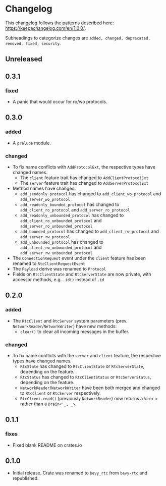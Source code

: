 # Changelog

This changelog follows the patterns described here: <https://keepachangelog.com/en/1.0.0/>.

Subheadings to categorize changes are `added, changed, deprecated, removed, fixed, security`.

## Unreleased

## 0.3.1

### fixed

- A panic that would occur for ro/wo protocols.

## 0.3.0

### added

- A `prelude` module.

### changed

- To fix name conflicts with `AddProtocolExt`, the respective types have changed names.
  - The `client` feature trait has changed to `AddClientProtocolExt`
  - The `server` feature trait has changed to `AddServerProtocolExt`
- Method names have changed:
  - `add_sendonly_protocol` has changed to `add_client_wo_protocol` and `add_server_wo_protocol`
  - `add_readonly_bounded_protocol` has changed to `add_client_ro_protocol` and `add_server_ro_protocol`
  - `add_readonly_unbounded_protocol` has changed to `add_client_ro_unbounded_protocol` and `add_server_ro_unbounded_protocol`
  - `add_bounded_protocol` has changed to `add_client_rw_protocol` and `add_server_rw_protocol`
  - `add_unbounded_protocol` has changed to `add_client_rw_unbounded_protocol` and `add_server_rw_unbounded_protocol`
- The `ConnectionRequest` event under the `client` feature has been renamed to `RtcClientRequestEvent`
- The `Payload` derive was renamed to `Protocol`
- Fields on `RtcClientState` and `RtcServerState` are now private, with accessor methods, e.g. `.id()` instead of `.id`

## 0.2.0

### added

- The `RtcClient` and `RtcServer` system parameters (prev. `NetworkReader`/`NetworkWriter`) have new methods:
  - `clear()` to clear all incoming messages in the buffer.

### changed

- To fix name conflicts with the `server` and `client` feature, the respective types have changed names.
  - `RtcState` has changed to `RtcClientState` or `RtcServerState`, depending on the feature.
  - `RtcStatus` has changed to `RtcClientStatus` or `RtcServerStatus`, depending on the feature.
  - `NetworkReader`/`NetworkWriter` have been both merged and changed to `RtcClient` or `RtcServer` respectively.
  - `RtcClient.read()` (previously `NetworkReader`) now returns a `Vec<_>` rather than a `Drain<'_, _>`.

## 0.1.1

### fixes

- Fixed blank README on crates.io

## 0.1.0

- Initial release. Crate was renamed to `bevy_rtc` from `bevy-rtc` and republished.
